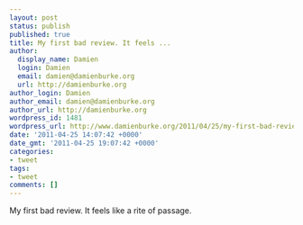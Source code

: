 ```yaml
---
layout: post
status: publish
published: true
title: My first bad review. It feels ...
author:
  display_name: Damien
  login: Damien
  email: damien@damienburke.org
  url: http://damienburke.org
author_login: Damien
author_email: damien@damienburke.org
author_url: http://damienburke.org
wordpress_id: 1481
wordpress_url: http://www.damienburke.org/2011/04/25/my-first-bad-review-it-feels/
date: '2011-04-25 14:07:42 +0000'
date_gmt: '2011-04-25 19:07:42 +0000'
categories:
- tweet
tags:
- tweet
comments: []
---
```

<p>My first bad review. It feels like a rite of passage.</p>
